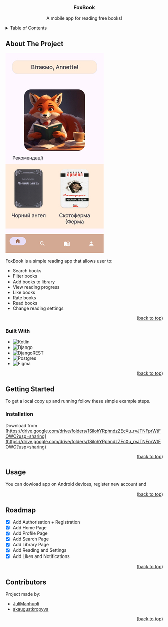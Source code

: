 <a name="readme-top"></a>

<!-- PROJECT LOGO -->
<br />
<div align="center">

  <h3 align="center">FoxBook</h3>

  <p align="center">
    A mobile app for reading free books! 
    <br />
  </p>
</div>



<!-- TABLE OF CONTENTS -->
<details>
  <summary>Table of Contents</summary>
  <ol>
    <li>
      <a href="#about-the-project">About The Project</a>
      <ul>
        <li><a href="#built-with">Built With</a></li>
      </ul>
    </li>
    <li>
      <a href="#getting-started">Getting Started</a>
      <ul>
        <li><a href="#installation">Installation</a></li>
      </ul>
    </li>
    <li><a href="#usage">Usage</a></li>
    <li><a href="#roadmap">Roadmap</a></li>
    <li><a href="#contact">Contributors</a></li>
  </ol>
</details>



<!-- ABOUT THE PROJECT -->
## About The Project

![Product Name Screen Shot](https://github.com/JuliManhupli/FoxBook/blob/main/Screenshot_FoxBook_App.jpg)

FoxBook is a simple reading app that allows user to:
* Search books
* Filter books
* Add books to library
* View reading progress
* Like books
* Rate books
* Read books
* Change reading settings

<p align="right">(<a href="#readme-top">back to top</a>)</p>



### Built With


* ![Kotlin](https://img.shields.io/badge/kotlin-%237F52FF.svg?style=for-the-badge&logo=kotlin&logoColor=white)
* ![Django](https://img.shields.io/badge/django-%23092E20.svg?style=for-the-badge&logo=django&logoColor=white)
* ![DjangoREST](https://img.shields.io/badge/DJANGO-REST-ff1709?style=for-the-badge&logo=django&logoColor=white&color=ff1709&labelColor=gray)
* ![Postgres](https://img.shields.io/badge/postgres-%23316192.svg?style=for-the-badge&logo=postgresql&logoColor=white)
* ![Figma](https://img.shields.io/badge/figma-%23F24E1E.svg?style=for-the-badge&logo=figma&logoColor=white)

<p align="right">(<a href="#readme-top">back to top</a>)</p>



<!-- GETTING STARTED -->
## Getting Started

To get a local copy up and running follow these simple example steps.

### Installation

Download from [https://drive.google.com/drive/folders/1SilohYRphndzZEcXu_rvJTNFprWtFOWO?usp=sharing](https://drive.google.com/drive/folders/1SilohYRphndzZEcXu_rvJTNFprWtFOWO?usp=sharing)

<p align="right">(<a href="#readme-top">back to top</a>)</p>



<!-- USAGE EXAMPLES -->
## Usage

You can dowload app on Android devices, register new account and

<p align="right">(<a href="#readme-top">back to top</a>)</p>



<!-- ROADMAP -->
## Roadmap

- [x] Add Authorisation + Registration
- [x] Add Home Page
- [x] Add Profile Page
- [x] Add Search Page
- [x] Add Library Page
- [x] Add Reading and Settings
- [x] Add Likes and Notifications

<p align="right">(<a href="#readme-top">back to top</a>)</p>


<!-- CONTACT -->
## Contributors

Project made by:
* [JuliManhupli](https://github.com/JuliManhupli)
* [akaugustkropyva](https://github.com/akaugustkropyva)

<p align="right">(<a href="#readme-top">back to top</a>)</p>

[Laravel.com]: https://img.shields.io/badge/Laravel-FF2D20?style=for-the-badge&logo=laravel&logoColor=white
[Laravel-url]: https://laravel.com
[Bootstrap.com]: https://img.shields.io/badge/Bootstrap-563D7C?style=for-the-badge&logo=bootstrap&logoColor=white
[Bootstrap-url]: https://getbootstrap.com
[JQuery.com]: https://img.shields.io/badge/jQuery-0769AD?style=for-the-badge&logo=jquery&logoColor=white
[JQuery-url]: https://jquery.com 
